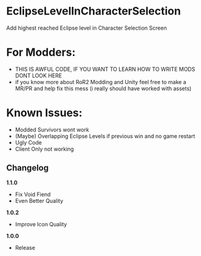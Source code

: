 # EclipseLevelInCharacterSelection

Add highest reached Eclipse level in Character Selection Screen

# For Modders:

* THIS IS AWFUL CODE, IF YOU WANT TO LEARN HOW TO WRITE MODS DONT LOOK HERE
* if you know more about RoR2 Modding and Unity feel free to make a MR/PR and help fix this mess (i really should have worked with assets)

# Known Issues:

* Modded Survivors wont work
* (Maybe) Overlapping Eclipse Levels if previous win and no game restart
* Ugly Code
* Client Only not working

## Changelog

**1.1.0**
* Fix Void Fiend
* Even Better Quality

**1.0.2**

* Improve Icon Quality

**1.0.0**

* Release
